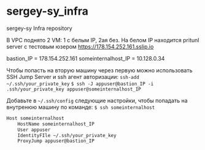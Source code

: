 # sergey-sy_infra
sergey-sy Infra repository

В VPC поднято 2 VM: 1 с белым IP, 2ая без.
На белом IP находится pritunl server c тестовым юзером https://178.154.252.161.sslip.io

bastion_IP = 178.154.252.161
someinternalhost_IP = 10.128.0.34

Чтобы попасть на вторую машину через первую можно использовать SSH Jump Server и ssh агент авторизации:
```ssh-add ~/.ssh/your_private_key```
```$ ssh -J appuser@bastion_IP -i .ssh/your_private_key appuser@someinternalhost_IP```

Добавьте в ```~/.ssh/config``` следующие настройки, чтобы попадать на внутренюю машину по команде:
```$ ssh someinternalhost```

```sh
Host someinternalhost
    HostName someinternalhost_IP
    User appuser
    IdentityFIle ~/.ssh/your_private_key
    ProxyJump appuser@bastion_IP
```
